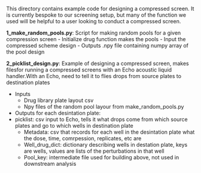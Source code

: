 This directory contains example code for designing a compressed screen. It is currently bespoke to our screening setup, but many of the function we used will be helpful to a user looking to conduct a compressed screen.

**1_make_random_pools.py**: Script for making random pools for a given compression screen
    - Initialize drug function makes the pools
        - Input the compressed scheme design
        - Outputs .npy file containing numpy array of the pool design

**2_picklist_design.py**: Example of designing a compressed screen, makes filesfor running a compressed screens with an Echo acoustic liquid handler.With an Echo, need to tell it to flies drops from source plates to destination plates
- Inputs
    - Drug library plate layout csv
    - Npy files of the random pool layour from make_random_pools.py
- Outputs for each desintation plate:
- picklist: csv input to Echo, tells it what drops come from  which source plates and go to which wells in destination plate
    - Metadata: csv that records for each well in the desintation plate what the dose, time, comrpession, replicates, etc are
    - Well_drug_dict: dictionary describing wells in destation plate, keys are wells, values are lists of the perturbations in that well
    - Pool_key: intermediate file used for building above, not used in downstream analysis

